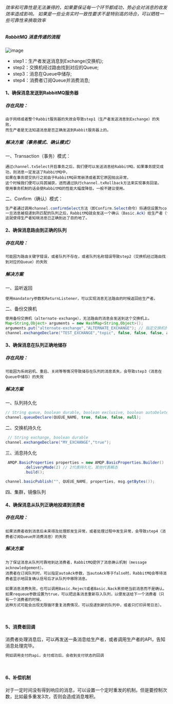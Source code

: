 ###### 效率和可靠性是无法兼得的，如果要保证每一个环节都成功，势必会对消息的收发效率造成影响。  如果是一些业务实时一致性要求不是特别高的场合，可以牺牲一些可靠性来换取效率

##### RabbitMQ 消息传递的流程
![image](http://note.youdao.com/yws/res/1672/CA8B2AC043634243AD914D4FBF2243BE)
-   step1：生产者发送消息到Exchange(交换机);
-   step2：交换机经过路由找到对应的Queue;
-   step3：消息在Queue中储存;
-   step4：消费者订阅Queue并消费消息;


#### 1、确保消息发送到RabbitMQ服务器

##### 存在风险：

    由于网络或者整个Rabbit服务器的失效会导致step1（生产者发送消息到Exchange）的失败，
    而生产者是无法知道消息是否正确发送到Rabbit服务器上的。

##### 解决方案（事务模式、确认模式）

一、Transaction（事务）模式：  

    通过channel.txSelect开启事务之后，我们便可以发送消息给RabbitMQ，如果事务提交成功，则消息一定发送了RabbitMQ中，
    如果在事务提交执行之前由于RabbitMQ异常崩溃或者其它原因抛出异常，
    这个时候我们便可以将其捕获，进而通过执行channel.txRollback方法来实现事务回滚。   
    使用事务机制的话会使RabbitMQ的性能大幅度降低，一般不建议使用。

二、Confirm（确认）模式：  

```java
生产者通过调用channel.confirmSelect方法（即Confirm.Select命令）将通信设置为confirm模式。  
一旦消息被投递到所匹配的队列之后，RabbitMQ就会发送一个确认（Basic.Ack）给生产者（包含消息的唯一ID）
这就使得生产者知晓消息已正确到达了目的地了。
```


#### 2、确保消息路由到正确的队列
##### 存在风险：

    可能因为路由关键字错误，或者队列不存在，或者队列名称错误导致step2（交换机经过路由找到对应的Queue）的失败

##### 解决方案   

一、监听返回

    使用mandatory参数和ReturnListener，可以实现消息无法路由的时候返回给生产者。

二、备份交换机   

```java
使用备份交换机（alternate-exchange），无法路由的消息会发送到这个交换机上。
Map<String,Object> arguments = new HashMap<String,Object>();
arguments.put("alternate-exchange","ALTERNATE_EXCHANGE"); // 指定交换机的备份交换机
channel.exchangeDeclare("TEST_EXCHANGE","topic", false, false, false, arguments);
```



#### 3、确保消息在队列正确地储存
##### 存在风险：   

    可能因为系统宕机、重启、关闭等等情况导致储存在队列的消息丢失，会导致step3（消息在Queue中储存）的失败

##### 解决方案   

一、队列持久化

```java
// String queue, boolean durable, boolean exclusive, boolean autoDelete, Map<String, Object> arguments
channel.queueDeclare(QUEUE_NAME, true, false, false, null);
```

二、交换机持久化

```java
 // String exchange, boolean durable
channel.exchangeDeclare("MY_EXCHANGE","true");
```

三、消息持久化

```java
 AMQP.BasicProperties properties = new AMQP.BasicProperties.Builder() 
        .deliveryMode(2) // 2代表持久化，其他代表瞬态
        .build();
        
channel.basicPublish("", QUEUE_NAME, properties, msg.getBytes());
```

四、集群，镜像队列


#### 4、确保消息从队列正确地投递到消费者
##### 存在风险：   

    如果消费者收到消息后未来得及处理即发生异常，或者处理过程中发生异常，会导致step4（消费者订阅Queue并消费消息）的失败

##### 解决方案

    为了保证消息从队列可靠地到达消费者，RabbitMQ提供了消息确认机制（message acknowledgement）。
    消费者在订阅队列时，可以指定autoAck参数，当autoAck等于false时，RabbitMQ会等待消费者显示地回复确认信号后才从队列中移除消息。
    
    如果消息消费失败，也可以调用Basic.Reject或者Basic.Nack来拒绝当前消息而不是确认。
    如果requeue参数设置为true，可以把这条消息重新存入队列，以便发送给下一个消费者（只有一个消费者的时候，
    这种方式可能会出现无限循环重复消费情况，可以投递到新的队列中，或者只打印异常日志）。


​    
#### 5、消费者回调
消费者处理消息后，可以再发送一条消息给生产者，或者调用生产者的API，告知消息处理完毕。

```java
例如调用支付的api，支付成功后，会收到支付状态的回调
```


​    
#### 6、补偿机制
对于一定时间没有得到响应的消息，可以设置一个定时重发的机制，但是要控制次数，比如最多重发3次，否则会造成消息堆积。


​    
​    
​    




​    